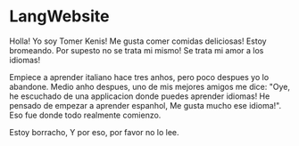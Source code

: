 # LangWebsite
Holla! Yo soy Tomer Kenis! Me gusta comer comidas deliciosas!
Estoy bromeando. Por supesto no se trata mi mismo! Se trata mi amor a los idiomas!

Empiece a aprender italiano hace tres anhos, pero poco despues yo lo abandone.
Medio anho despues, uno de mis mejores amigos me dice: "Oye, he escuchado de una applicacion donde puedes aprender idiomas! He pensado de empezar a aprender espanhol, Me gusta mucho ese idioma!".
Eso fue donde todo realmente comienzo.

Estoy borracho, Y por eso, por favor no lo lee. 
